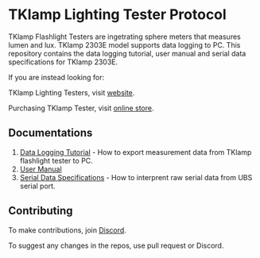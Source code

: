# TKlamp Lighting Tester Protocol

TKlamp Flashlight Testers are ingetrating sphere meters that measures lumen and lux. TKlamp 2303E model supports data logging to PC. This repository contains the data logging tutorial, user manual and serial data specifications for TKlamp 2303E. 

If you are instead looking for:

TKlamp Lighting Testers, visit [website](https://tklamp.co).

Purchasing TKlamp Tester, visit [online store](https://www.tklamp.co/order-online).

## Documentations

1. [Data Logging Tutorial](https://github.com/TKlamp/Data-Logging-Tutorial) - How to export measurement data from TKlamp flashlight tester to PC.
2. [User Manual](docs/manual.mkd) 
3. [Serial Data Specifications](docs/serial_data_reference.mkd) - How to interprent raw serial data from UBS serial port.

## Contributing 
To make contributions, join [Discord](https://discord.gg/6RaazMqn6W).

To suggest any changes in the repos, use pull request or Discord.
